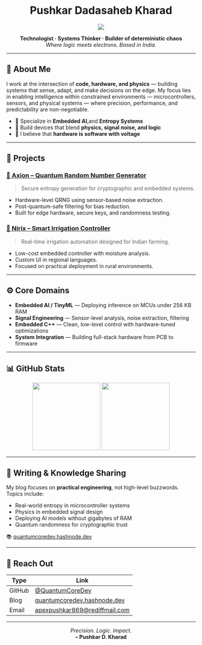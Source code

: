<h1 align="center">Pushkar Dadasaheb Kharad</h1>

<p align="center">
  <img src="https://readme-typing-svg.demolab.com?font=Fira+Code&weight=500&pause=1000&color=00CED1&width=800&center=true&lines=Developer+%7C+Intelligence+Systems+%7C+Ai+Ml" />
</p>
 
<p align="center">
  <b>Technologist · Systems Thinker · Builder of deterministic chaos</b>  
  <br/>
  <i>Where logic meets electrons. Based in India.</i>
</p>

---

## 🧠 About Me

I work at the intersection of **code, hardware, and physics** — building systems that sense, adapt, and make decisions on the edge. My focus lies in enabling intelligence within constrained environments — microcontrollers, sensors, and physical systems — where precision, performance, and predictability are non-negotiable.

- 🔬 Specialize in **Embedded AI**,and **Entropy Systems**
- 🧱 Build devices that blend **physics, signal noise, and logic**
- 🧠 I believe that **hardware is software with voltage**

---

## 🔧 Projects

### [🔗 Axion – Quantum Random Number Generator](https://github.com/QuantumCoreDev/Axion)
> Secure entropy generation for cryptographic and embedded systems.

- Hardware-level QRNG using sensor-based noise extraction.
- Post-quantum-safe filtering for bias reduction.
- Built for edge hardware, secure keys, and randomness testing.

### [🔗 Nirix – Smart Irrigation Controller](https://github.com/QuantumCoreDev/Nirix)  
> Real-time irrigation automation designed for Indian farming.

- Low-cost embedded controller with moisture analysis.
- Custom UI in regional languages.
- Focused on practical deployment in rural environments.

---

## ⚙️ Core Domains

- **Embedded AI / TinyML** — Deploying inference on MCUs under 256 KB RAM    
- **Signal Engineering** — Sensor-level analysis, noise extraction, filtering  
- **Embedded C++** — Clean, low-level control with hardware-tuned optimizations  
- **System Integration** — Building full-stack hardware from PCB to firmware  

---

## 📊 GitHub Stats

<p align="center">
  <img src="https://github-readme-stats.vercel.app/api?username=QuantumCoreDev&show_icons=true&theme=radical&hide_border=true&count_private=true&include_all_commits=true" height="180" />
  <img src="https://github-readme-stats.vercel.app/api/top-langs/?username=QuantumCoreDev&layout=compact&theme=radical&hide_border=true" height="180" />
</p>

---

## 🧾 Writing & Knowledge Sharing

My blog focuses on **practical engineering**, not high-level buzzwords. Topics include:

- Real-world entropy in microcontroller systems  
- Physics in embedded signal design  
- Deploying AI models without gigabytes of RAM  
- Quantum randomness for cryptographic trust

📚 [quantumcoredev.hashnode.dev](https://quantumcoredev.hashnode.dev)

---

## 📡 Reach Out

| Type | Link |
|------|------|
| GitHub | [@QuantumCoreDev](https://github.com/QuantumCoreDev) |
| Blog | [quantumcoredev.hashnode.dev](https://quantumcoredev.hashnode.dev) |
| Email | apexpushkar869@rediffmail.com |

---

<p align="center">
  <i>Precision. Logic. Impact.</i><br/>
  <b>– Pushkar D. Kharad</b>
</p>
